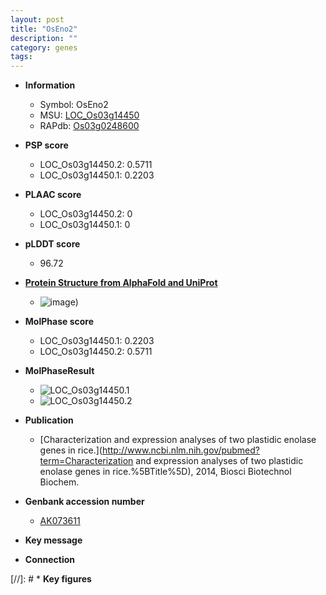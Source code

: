 ```yaml
---
layout: post
title: "OsEno2"
description: ""
category: genes
tags: 
---
```


* **Information**  
    + Symbol: OsEno2  
    + MSU: [LOC_Os03g14450](http://rice.plantbiology.msu.edu/cgi-bin/ORF_infopage.cgi?orf=LOC_Os03g14450)  
    + RAPdb: [Os03g0248600](http://rapdb.dna.affrc.go.jp/viewer/gbrowse_details/irgsp1?name=Os03g0248600)  

* **PSP score**  
    + LOC_Os03g14450.2: 0.5711 
    + LOC_Os03g14450.1: 0.2203 

* **PLAAC score**  
    + LOC_Os03g14450.2: 0 
    + LOC_Os03g14450.1: 0 

* **pLDDT score**
    + 96.72

* **[Protein Structure from AlphaFold and UniProt](https://www.uniprot.org/uniprotkb/Q10P35/entry#structure)**
    + ![image](https://ricepsp.github.io/images/Q1/AF-Q10P35-F1.png))

* **MolPhase score**
    + LOC_Os03g14450.1: 0.2203
    + LOC_Os03g14450.2: 0.5711

* **MolPhaseResult**
    + ![LOC_Os03g14450.1](https://ricepsp.github.io/pictures/LOC_Os03g/LOC_Os03g14450.1.png)
    + ![LOC_Os03g14450.2](https://ricepsp.github.io/pictures/LOC_Os03g/LOC_Os03g14450.2.png)

* **Publication**  
    + [Characterization and expression analyses of two plastidic enolase genes in rice.](http://www.ncbi.nlm.nih.gov/pubmed?term=Characterization and expression analyses of two plastidic enolase genes in rice.%5BTitle%5D), 2014, Biosci Biotechnol Biochem.

* **Genbank accession number**  
    + [AK073611](http://www.ncbi.nlm.nih.gov/nuccore/AK073611)

* **Key message**  

* **Connection**  

[//]: # * **Key figures**  


